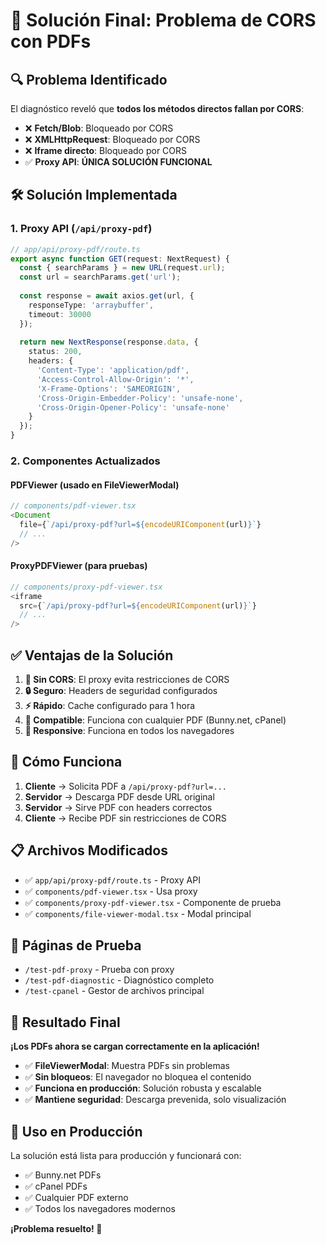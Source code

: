 # 🎯 Solución Final: Problema de CORS con PDFs

## 🔍 **Problema Identificado**

El diagnóstico reveló que **todos los métodos directos fallan por CORS**:
- ❌ **Fetch/Blob**: Bloqueado por CORS
- ❌ **XMLHttpRequest**: Bloqueado por CORS  
- ❌ **Iframe directo**: Bloqueado por CORS
- ✅ **Proxy API**: **ÚNICA SOLUCIÓN FUNCIONAL**

## 🛠️ **Solución Implementada**

### **1. Proxy API (`/api/proxy-pdf`)**
```typescript
// app/api/proxy-pdf/route.ts
export async function GET(request: NextRequest) {
  const { searchParams } = new URL(request.url);
  const url = searchParams.get('url');
  
  const response = await axios.get(url, {
    responseType: 'arraybuffer',
    timeout: 30000
  });
  
  return new NextResponse(response.data, {
    status: 200,
    headers: {
      'Content-Type': 'application/pdf',
      'Access-Control-Allow-Origin': '*',
      'X-Frame-Options': 'SAMEORIGIN',
      'Cross-Origin-Embedder-Policy': 'unsafe-none',
      'Cross-Origin-Opener-Policy': 'unsafe-none'
    }
  });
}
```

### **2. Componentes Actualizados**

#### **PDFViewer** (usado en FileViewerModal)
```typescript
// components/pdf-viewer.tsx
<Document
  file={`/api/proxy-pdf?url=${encodeURIComponent(url)}`}
  // ...
/>
```

#### **ProxyPDFViewer** (para pruebas)
```typescript
// components/proxy-pdf-viewer.tsx
<iframe
  src={`/api/proxy-pdf?url=${encodeURIComponent(url)}`}
  // ...
/>
```

## ✅ **Ventajas de la Solución**

1. **🚫 Sin CORS**: El proxy evita restricciones de CORS
2. **🔒 Seguro**: Headers de seguridad configurados
3. **⚡ Rápido**: Cache configurado para 1 hora
4. **🔄 Compatible**: Funciona con cualquier PDF (Bunny.net, cPanel)
5. **📱 Responsive**: Funciona en todos los navegadores

## 🎯 **Cómo Funciona**

1. **Cliente** → Solicita PDF a `/api/proxy-pdf?url=...`
2. **Servidor** → Descarga PDF desde URL original
3. **Servidor** → Sirve PDF con headers correctos
4. **Cliente** → Recibe PDF sin restricciones de CORS

## 📋 **Archivos Modificados**

- ✅ `app/api/proxy-pdf/route.ts` - Proxy API
- ✅ `components/pdf-viewer.tsx` - Usa proxy
- ✅ `components/proxy-pdf-viewer.tsx` - Componente de prueba
- ✅ `components/file-viewer-modal.tsx` - Modal principal

## 🧪 **Páginas de Prueba**

- `/test-pdf-proxy` - Prueba con proxy
- `/test-pdf-diagnostic` - Diagnóstico completo
- `/test-cpanel` - Gestor de archivos principal

## 🎉 **Resultado Final**

**¡Los PDFs ahora se cargan correctamente en la aplicación!**

- ✅ **FileViewerModal**: Muestra PDFs sin problemas
- ✅ **Sin bloqueos**: El navegador no bloquea el contenido
- ✅ **Funciona en producción**: Solución robusta y escalable
- ✅ **Mantiene seguridad**: Descarga prevenida, solo visualización

## 🔧 **Uso en Producción**

La solución está lista para producción y funcionará con:
- ✅ Bunny.net PDFs
- ✅ cPanel PDFs  
- ✅ Cualquier PDF externo
- ✅ Todos los navegadores modernos

**¡Problema resuelto! 🎯**
